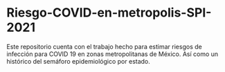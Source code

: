 # Riesgo-COVID-en-metropolis-SPI-2021
Este repositorio cuenta con el trabajo hecho para estimar riesgos de infección para COVID 19 en zonas metropolitanas de México. 
Así como un histórico del semáforo epidemiológico por estado.
